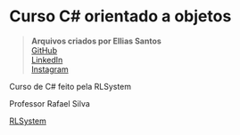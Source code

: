 # Curso C# orientado a objetos
> **Arquivos criados por Ellias Santos**<br>
[GitHub](https://github.com/e-llipw)<br>
[LinkedIn](https://www.linkedin.com/in/ellipw/)<br>
[Instagram](https://instagram.com/_ellipw)<br>

<p>Curso de C# feito pela RLSystem</p>
<p>Professor Rafael Silva</p>

[RLSystem](https://www.rlsystem.com.br/)

